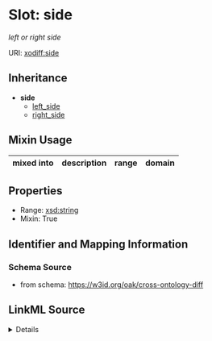 # Slot: side
_left or right side_


URI: [xodiff:side](https://w3id.org/oak/cross-ontology-diff/side)




## Inheritance

* **side**
    * [left_side](left_side.md)
    * [right_side](right_side.md)






## Mixin Usage

| mixed into | description | range | domain |
| --- | --- | --- | --- |



## Properties

* Range: [xsd:string](http://www.w3.org/2001/XMLSchema#string)
* Mixin: True








## Identifier and Mapping Information







### Schema Source


* from schema: https://w3id.org/oak/cross-ontology-diff




## LinkML Source

<details>
```yaml
name: side
description: left or right side
from_schema: https://w3id.org/oak/cross-ontology-diff
rank: 1000
mixin: true
alias: side
range: string

```
</details>